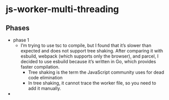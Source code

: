 # js-worker-multi-threading

## Phases

- phase 1
    - I’m trying to use tsc to compile, but I found that it’s slower than expected and does not support tree shaking. After comparing it with esbuild, webpack (which supports only the browser), and parcel, I decided to use esbuild because it’s written in Go, which provides faster compilation.
        - Tree shaking is the term the JavaScript community uses for dead code elimination
        - In tree shaking, it cannot trace the worker file, so you need to add it manually.
- 